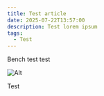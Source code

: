 ```yaml
---
title: Test article
date: 2025-07-22T13:57:00
description: Test lorem ipsum
tags:
  - Test
---
```


Bench test test

![Alt](/uploads/IMG_3652.jpeg "Title")

Test
